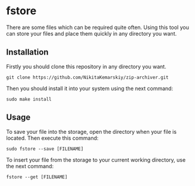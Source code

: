 # fstore
There are some files which can be required quite often. Using this tool you can store your files and place them quickly in any directory you want.

## Installation

Firstly you should clone this repository in any directory you want.

```
git clone https://github.com/NikitaKemarskiy/zip-archiver.git
```

Then you should install it into your system using the next command:

```
sudo make install
```

## Usage

To save your file into the storage, open the directory when your file is located. Then execute this command:

```
sudo fstore --save [FILENAME]
```

To insert your file from the storage to your current working directory, use the next command:

```
fstore --get [FILENAME]
```